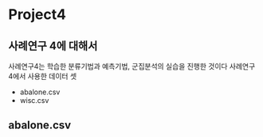 # Project4

## 사례연구 4에 대해서

사례연구4는 학습한 분류기법과 예측기법, 군집분석의 실습을 진행한 것이다
사례연구 4에서 사용한 데이터 셋
- abalone.csv
- wisc.csv

## abalone.csv
